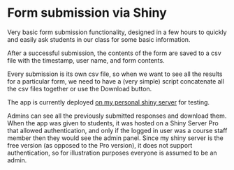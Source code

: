 # Form submission via Shiny

Very basic form submission functionality, designed in a few hours to quickly
and easily ask students in our class for some basic information.

After a successful submission, the contents of the form are saved to a csv file with the timestamp, user name, and form contents.  

Every submission is its own csv file, so when we want to see all the results for a particular form, we need to have a (very simple) script concatenate all the csv files together or use the Download button.

The app is currently deployed [on my personal shiny server](http://daattali.com/shiny/request-basic-info/) for testing.

Admins can see all the previously submitted responses and download them. When the app was given to students, it was hosted on a Shiny Server Pro that allowed authentication, and only if the logged in user was a course staff member then they would see the admin panel. Since my shiny server is the free version (as opposed to the Pro version), it does not support authentication, so for illustration purposes everyone is assumed to be an admin.
